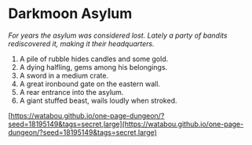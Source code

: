 # Darkmoon Asylum

_For years the asylum was considered lost. Lately a party of bandits rediscovered it, making it their headquarters._

1. A pile of rubble hides candles and some gold.
2. A dying halfling, gems among his belongings.
3. A sword in a medium crate.
4. A great ironbound gate on the eastern wall.
5. A rear entrance into the asylum.
6. A giant stuffed beast, wails loudly when stroked.

[https://watabou.github.io/one-page-dungeon/?seed=18195149&tags=secret,large](https://watabou.github.io/one-page-dungeon/?seed=18195149&tags=secret,large)
